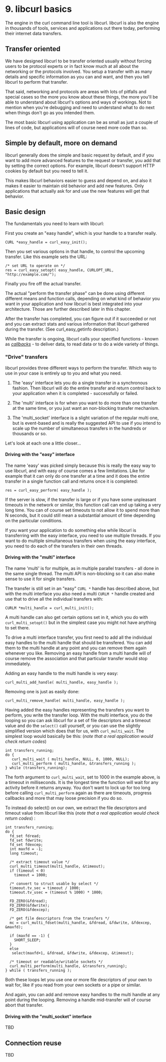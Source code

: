 # 9. libcurl basics

The engine in the curl command line tool is libcurl. libcurl is also the
engine in thousands of tools, services and applications out there today,
performing their internet data transfers.

## Transfer oriented

We have designed libcurl to be transfer oriented usually without forcing users
to be protocol experts or in fact know much at all about the networking or the
protocols involved. You setup a transfer with as many details and specific
information as you can and want, and then you tell libcurl to perform that
transfer.

That said, networking and protocols are areas with lots of pitfalls and
special cases so the more you know about these things, the more you'll be able
to understand about libcurl's options and ways of workings. Not to mention
when you're debugging and need to understand what to do next when things don't
go as you intended them.

The most basic libcurl using application can be as small as just a couple of
lines of code, but applications will of course need more code than so.

## Simple by default, more on demand

libcurl generally does the simple and basic request by default, and if you
want to add more advanced features to the request or transfer, you add that by
setting the correct options. For example, libcurl doesn't support HTTP cookies
by default but you need to tell it.

This makes libcurl behaviors easier to guess and depend on, and also it makes
it easier to maintain old behavior and add new features. Only applications
that actually ask for and use the new features will get that behavior.

## Basic design

The fundamentals you need to learn with libcurl:

First you create an "easy handle", which is your handle to a transfer really.

    CURL *easy_handle = curl_easy_init();

Then you set various options in that handle, to control the upcoming transfer.
Like this example sets the URL:

    /* set URL to operate on */
    res = curl_easy_setopt( easy_handle, CURLOPT_URL, "http://example.com/");

Finally you fire off the actual transfer.

The actual "perform the transfer phase" can be done using different different
means and function calls, depending on what kind of behavior you want in your
application and how libcurl is best integrated into your architecture. Those
are further described later in this chapter.

After the transfer has completed, you can figure out if it succeeded or not
and you can extract stats and various information that libcurl gathered during
the transfer. (See curl_easy_getinfo description.)

While the transfer is ongoing, libcurl calls your specified functions - known
as *[callbacks](libcurl-callbacks.md])* - to deliver data, to read data or to
do a wide variety of things.

### "Drive" transfers

libcurl provides three different ways to perform the transfer. Which way to
use in your case is entirely up to you and what you need.

1. The 'easy' interface lets you do a single transfer in a synchronous
fashion. Then libcurl will do the entire transfer and return control back to
your application when it is completed - successfully or failed.

2. The 'multi' interface is for when you want to do more than one transfer at
the same time, or you just want an non-blocking transfer mechanism.

3. The 'multi_socket' interface is a slight variation of the regular multi
one, but is event-based and is really the suggested API to use if you intend
to scale up the number of simultaneous transfers in the hundreds or thousands
or so.

Let's look at each one a little closer...

#### Driving with the "easy" interface

The name 'easy' was picked simply because this is really the easy way to use
libcurl, and with easy of course comes a few limitations. Like for example
that it can only do one transfer at a time and it does the entire transfer in
a single function call and returns once it is completed:

    res = curl_easy_perform( easy_handle );

If the server is slow, if the transfer is large or if you have some unpleasant
timeouts in the network or similar, this function call can end up taking a
very long time. You can of course set timeouts to not allow it to spend more
than N seconds, but it could still mean a substantial amount of time depending
on the particular conditions.

If you want your application to do something else while libcurl is transferring
with the easy interface, you need to use multiple threads. If you want to do
multiple simultaneous transfers when using the easy interface, you need to do
each of the transfers in their own threads.

#### Driving with the "multi" interface

The name 'multi' is for multiple, as in multiple parallel transfers - all done
in the same single thread. The multi API is non-blocking so it can also make
sense to use it for single transfers.

The transfer is still set in an "easy" `CURL *` handle has described above,
but with the multi interface you also need a multi `CURLM *` handle created
and use that to drive all the individual transfers with:

    CURLM *multi_handle = curl_multi_init();

A multi handle can also get certain options set in it, which you do with
`curl_multi_setopt()` but in the simplest case you might not have anything to
set there.

To drive a multi interface transfer, you first need to add all the individual
easy handles to the multi handle that should be transfered. You can add them
to the multi handle at any point and you can remove them again whenever you
like.  Removing an easy handle from a multi handle will of course remove the
association and that particular transfer would stop immediately.

Adding an easy handle to the multi handle is very easy:

    curl_multi_add_handle( multi_handle, easy_handle );

Removing one is just as easily done:

    curl_multi_remove_handle( multi_handle, easy_handle );

Having added the easy handles representing the transfers you want to perform,
you write the transfer loop. With the multi interface, you do the looping so
you can ask libcurl for a set of file descriptors and a timeout value and do
the `select()` call yourself, or you can use the slightly simplified version
which does that for us, with `curl_multi_wait`. The simplest loop would
basically be this: (*note that a real application would check return codes*)

    int transfers_running;
    do {
       curl_multi_wait ( multi_handle, NULL, 0, 1000, NULL);
       curl_multi_perform ( multi_handle, &transfers_running );
    } while (transfers_running);

The forth argument to `curl_multi_wait`, set to 1000 in the example above, is
a timeout in milliseconds. It is the longest time the function will wait for
any activity before it returns anyway. You don't want to lock up for too long
before calling `curl_multi_perform` again as there are timeouts, progress
callbacks and more that may loose precision if you do so.

To instead do select() on our own, we extract the file descriptors and timeout
value from libcurl like this (*note that a real application would check return
codes*) :

    int transfers_running;
    do {
      fd_set fdread;
      fd_set fdwrite;
      fd_set fdexcep;
      int maxfd = -1;
      long timeout;

      /* extract timeout value */
      curl_multi_timeout(multi_handle, &timeout);
      if (timeout < 0)
        timeout = 1000;

      /* convert to struct usable by select */
      timeout.tv_sec = timeout / 1000;
      timeout.tv_usec = (timeout % 1000) * 1000;

      FD_ZERO(&fdread);
      FD_ZERO(&fdwrite);
      FD_ZERO(&fdexcep);

      /* get file descriptors from the transfers */
      mc = curl_multi_fdset(multi_handle, &fdread, &fdwrite, &fdexcep, &maxfd);

      if (maxfd == -1) {
        SHORT_SLEEP;
      }
      else
       select(maxfd+1, &fdread, &fdwrite, &fdexcep, &timeout);

      /* timeout or readable/writable sockets */
      curl_multi_perform(multi_handle, &transfers_running);
    } while ( transfers_running );

Both these loops let you use one or more file descriptors of your own to wait
for, like if you read from your own sockets or a pipe or similar.

And again, you can add and remove easy handles to the multi handle at any
point during the looping. Removing a handle mid-transfer will of course abort
that transfer.

#### Driving with the "multi_socket" interface

TBD

## Connection reuse

TBD

